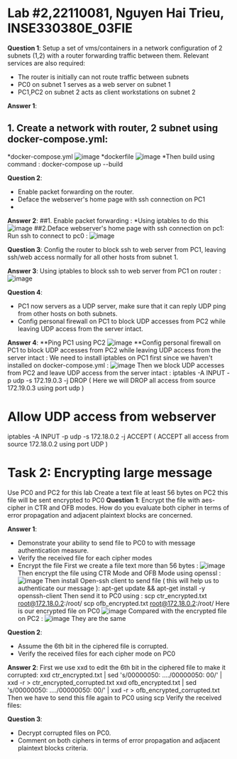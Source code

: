 
# Lab #2,22110081, Nguyen Hai Trieu, INSE330380E_03FIE

**Question 1**: 
Setup a set of vms/containers in a network configuration of 2 subnets (1,2) with a router forwarding traffic between them. Relevant services are also required:
- The router is initially can not route traffic between subnets
- PC0 on subnet 1 serves as a web server on subnet 1
- PC1,PC2 on subnet 2 acts as client workstations on subnet 2
  
**Answer 1**:

## 1. Create a network with router, 2 subnet using docker-compose.yml:
*docker-compose.yml
![image](https://github.com/user-attachments/assets/8b620ba4-4100-4f30-8ce4-b364057cc0c7)
*dockerfile
![image](https://github.com/user-attachments/assets/2624525a-3e7a-4ffb-be89-83ce30c2cbde)
*Then build using command : docker-compose up --build


**Question 2**:
- Enable packet forwarding on the router.
- Deface the webserver's home page with ssh connection on PC1
- 
**Answer 2**:
##1. Enable packet forwarding :
*Using iptables to do this
![image](https://github.com/user-attachments/assets/c3968eff-9fae-4f7a-90e5-65703fecb726)
##2.Deface webserver's home page with ssh connection on pc1:
  Run ssh to connect to pc0 :
  ![image](https://github.com/user-attachments/assets/c722d0b1-bfa4-4c8c-99d8-35e41ec99c36)
 
**Question 3**:
  Config the router to block ssh to web server from PC1, leaving ssh/web access normally for all other hosts from subnet 1.   
  

**Answer 3**:
Using iptables to block ssh to web server from PC1 on router :
![image](https://github.com/user-attachments/assets/17435a55-01de-4831-98e7-10bcda340a91)

**Question 4**:
- PC1 now servers as a UDP server, make sure that it can reply UDP ping from other hosts on both subnets.
- Config personal firewall on PC1 to block UDP accesses from PC2 while leaving UDP access from the server intact.
  
**Answer 4**:
**Ping PC1 using PC2
![image](https://github.com/user-attachments/assets/f4b7799c-611d-4272-9122-bdc7ed029012)
**Config personal firewall on PC1 to block UDP accesses from PC2  while leaving UDP access from the server intact :
  We need to install iptables on PC1 first since we haven't installed on docker-compose.yml :
  ![image](https://github.com/user-attachments/assets/84d27734-8163-495c-825d-131a2d6e82e5)
  Then we block UDP accesses from PC2 and leave UDP access from the server intact :
  iptables -A INPUT -p udp -s 172.19.0.3 -j DROP ( Here we will DROP all access from source 172.19.0.3 using port udp )
  # Allow UDP access from webserver
  iptables -A INPUT -p udp -s 172.18.0.2 -j ACCEPT ( ACCEPT all access from source 172.18.0.2 using port UDP )
# Task 2: Encrypting large message 
Use PC0 and PC2 for this lab 
Create a text file at least 56 bytes on PC2 this file will be sent encrypted to PC0
**Question 1**:
Encrypt the file with aes-cipher in CTR and OFB modes. How do you evaluate both cipher in terms of error propagation and adjacent plaintext blocks are concerned. 

**Answer 1**:
- Demonstrate your ability to send file to PC0 to with message authentication measure.
- Verify the received file for each cipher modes
- Encrypt the file
  First we create a file text more than 56 bytes :
  ![image](https://github.com/user-attachments/assets/4fff7731-bb9c-40bc-89ad-88b074e5ac37)
  Then encrypt the file using CTR Mode and OFB Mode using openssl :
  ![image](https://github.com/user-attachments/assets/58cd732f-2734-4f02-bc4a-5b60f680ee81)
  Then install Open-ssh client to send file ( this will help us to authenticate our message ):
  apt-get update && apt-get install -y openssh-client
  Then send it to PC0 using :
  scp ctr_encrypted.txt root@172.18.0.2:/root/
  scp ofb_encrypted.txt root@172.18.0.2:/root/
  Here is our encrypted file on PC0
   ![image](https://github.com/user-attachments/assets/3150aee7-31a8-4436-aee6-91a7a746314e)
  Compared with the encrypted file on PC2 :
    ![image](https://github.com/user-attachments/assets/7eca08f6-bb19-4221-afcb-6b7f7c2072bc)
    They are the same


**Question 2**:
- Assume the 6th bit in the ciphered file is corrupted.
- Verify the received files for each cipher mode on PC0

**Answer 2**:
First we use xxd to edit the 6th bit in the ciphered file to make it corrupted:
xxd ctr_encrypted.txt | sed 's/00000050: ..../00000050: 00/' | xxd -r > ctr_encrypted_corrupted.txt
xxd ofb_encrypted.txt | sed 's/00000050: ..../00000050: 00/' | xxd -r > ofb_encrypted_corrupted.txt
Then we have to send this file again to PC0 using scp
Verify the received files:

**Question 3**:
- Decrypt corrupted files on PC0.
- Comment on both ciphers in terms of error propagation and adjacent plaintext blocks criteria. 





